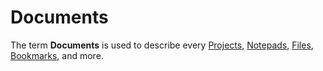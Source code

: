 # Documents

The term **Documents** is used to describe every [Projects](../projects), [Notepads](../notepad), [Files](../files), [Bookmarks](../bookmarks), and more.

<img :src="$withBase('/assets/img/general/documents.png')">
